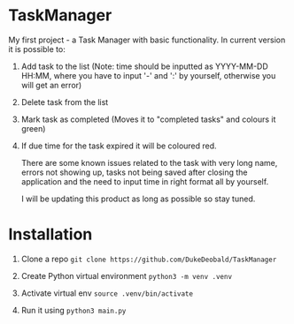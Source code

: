 # TaskManager

My first project - a Task Manager with basic functionality. In current version it is possible to:
1. Add task to the list (Note: time should be inputted as YYYY-MM-DD HH:MM, where you have to input '-' and ':' by yourself, otherwise you will get an error)
2. Delete task from the list
3. Mark task as completed (Moves it to "completed tasks" and colours it green)
4. If due time for the task expired it will be coloured red.

   There are some known issues related to the task with very long name, errors not showing up, tasks not being saved after closing the application and the need to input time in right format all by yourself.
   
   I will be updating this product as long as possible so stay tuned.

# Installation

1. Clone a repo ``git clone https://github.com/DukeDeobald/TaskManager``

2. Create Python virtual environment ``python3 -m venv .venv``

3. Activate virtual env ``source .venv/bin/activate``

4. Run it using ``python3 main.py``
